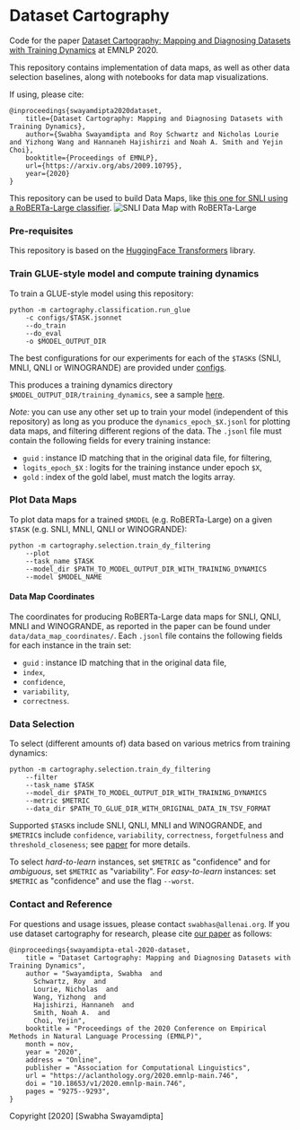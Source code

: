 # Dataset Cartography

Code for the paper [Dataset Cartography: Mapping and Diagnosing Datasets with Training Dynamics](https://aclanthology.org/2020.emnlp-main.746) at EMNLP 2020.

This repository contains implementation of data maps, as well as other data selection baselines, along with notebooks for data map visualizations.

If using, please cite:
```
@inproceedings{swayamdipta2020dataset,
    title={Dataset Cartography: Mapping and Diagnosing Datasets with Training Dynamics},
    author={Swabha Swayamdipta and Roy Schwartz and Nicholas Lourie and Yizhong Wang and Hannaneh Hajishirzi and Noah A. Smith and Yejin Choi},
    booktitle={Proceedings of EMNLP},
    url={https://arxiv.org/abs/2009.10795},
    year={2020}
}
```
This repository can be used to build Data Maps, like [this one for SNLI using a RoBERTa-Large classifier](./sample/SNLI_RoBERTa.pdf).
![SNLI Data Map with RoBERTa-Large](./sample/SNLI_RoBERTa.png)

### Pre-requisites

This repository is based on the [HuggingFace Transformers](https://github.com/huggingface/transformers) library.
<!-- Hyperparameter tuning is based on [HFTune](https://github.com/allenai/hftune). -->


### Train GLUE-style model and compute training dynamics

To train a GLUE-style model using this repository:

```
python -m cartography.classification.run_glue
    -c configs/$TASK.jsonnet
    --do_train
    --do_eval
    -o $MODEL_OUTPUT_DIR
```
The best configurations for our experiments for each of the `$TASK`s (SNLI, MNLI, QNLI or WINOGRANDE) are provided under [configs](./configs).

This produces a training dynamics directory `$MODEL_OUTPUT_DIR/training_dynamics`, see a sample [here](./sample/training_dynamics/).

*Note:* you can use any other set up to train your model (independent of this repository) as long as you produce the `dynamics_epoch_$X.jsonl` for plotting data maps, and filtering different regions of the data.
The `.jsonl` file must contain the following fields for every training instance:
- `guid` : instance ID matching that in the original data file, for filtering,
- `logits_epoch_$X` : logits for the training instance under epoch `$X`,
- `gold` : index of the gold label, must match the logits array.


### Plot Data Maps

To plot data maps for a trained `$MODEL` (e.g. RoBERTa-Large) on a given `$TASK` (e.g. SNLI, MNLI, QNLI or WINOGRANDE):

```
python -m cartography.selection.train_dy_filtering
    --plot
    --task_name $TASK
    --model_dir $PATH_TO_MODEL_OUTPUT_DIR_WITH_TRAINING_DYNAMICS
    --model $MODEL_NAME
```

#### Data Map Coordinates

The coordinates for producing RoBERTa-Large data maps for SNLI, QNLI, MNLI and WINOGRANDE, as reported in the paper can be found under `data/data_map_coordinates/`. Each `.jsonl` file contains the following fields for each instance in the train set:
- `guid` : instance ID matching that in the original data file,
- `index`,
- `confidence`,
- `variability`,
- `correctness`.


### Data Selection

To select (different amounts of) data based on various metrics from training dynamics:

```
python -m cartography.selection.train_dy_filtering
    --filter
    --task_name $TASK
    --model_dir $PATH_TO_MODEL_OUTPUT_DIR_WITH_TRAINING_DYNAMICS
    --metric $METRIC
    --data_dir $PATH_TO_GLUE_DIR_WITH_ORIGINAL_DATA_IN_TSV_FORMAT
```

Supported `$TASK`s include SNLI, QNLI, MNLI and WINOGRANDE, and `$METRIC`s include `confidence`, `variability`, `correctness`, `forgetfulness` and `threshold_closeness`; see [paper](https://aclanthology.org/2020.emnlp-main.746) for more details.


To select _hard-to-learn_ instances, set `$METRIC` as "confidence" and for _ambiguous_, set `$METRIC` as "variability". For _easy-to-learn_ instances: set `$METRIC` as "confidence" and use the flag `--worst`.


### Contact and Reference

For questions and usage issues, please contact `swabhas@allenai.org`. If you use dataset cartography for research, please cite [our paper](https://aclanthology.org/2020.emnlp-main.746) as follows:

```
@inproceedings{swayamdipta-etal-2020-dataset,
    title = "Dataset Cartography: Mapping and Diagnosing Datasets with Training Dynamics",
    author = "Swayamdipta, Swabha  and
      Schwartz, Roy  and
      Lourie, Nicholas  and
      Wang, Yizhong  and
      Hajishirzi, Hannaneh  and
      Smith, Noah A.  and
      Choi, Yejin",
    booktitle = "Proceedings of the 2020 Conference on Empirical Methods in Natural Language Processing (EMNLP)",
    month = nov,
    year = "2020",
    address = "Online",
    publisher = "Association for Computational Linguistics",
    url = "https://aclanthology.org/2020.emnlp-main.746",
    doi = "10.18653/v1/2020.emnlp-main.746",
    pages = "9275--9293",
}
```
Copyright [2020] [Swabha Swayamdipta]

